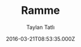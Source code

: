 ---
title: Ramme
github: https://github.com/TaylanTatli/Ramme
demo: https://taylantatli.github.io/Ramme
author: Taylan Tatlı
ssg:
  - Jekyll
cms:
  - No Cms
date: 2016-03-21T08:53:35.000Z
description: Just a simple Jekyll theme
stale: true
---